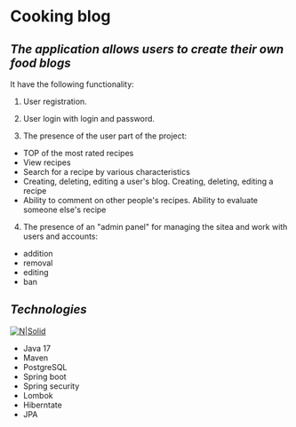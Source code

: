 # Cooking blog 

## _The application allows users to create their own food blogs_

It have the following functionality:

1. User registration.

2. User login with login and password.

3. The presence of the user part of the project:

 - TOP of the most rated recipes
 - View recipes
 - Search for a recipe by various characteristics
 - Creating, deleting, editing a user's blog. Creating, deleting, editing a recipe
 - Ability to comment on other people's recipes. Ability to evaluate someone else's recipe
  
4. The presence of an "admin panel" for managing the sitea and work with users and accounts:
  
 - addition
 - removal
 - editing
 - ban

## _Technologies_

[![N|Solid](https://upload.wikimedia.org/wikipedia/commons/thumb/4/44/Spring_Framework_Logo_2018.svg/1280px-Spring_Framework_Logo_2018.svg.png)](https://spring.io)

- Java 17
- Maven
- PostgreSQL
- Spring boot
- Spring security
- Lombok
- Hiberntate
- JPA
